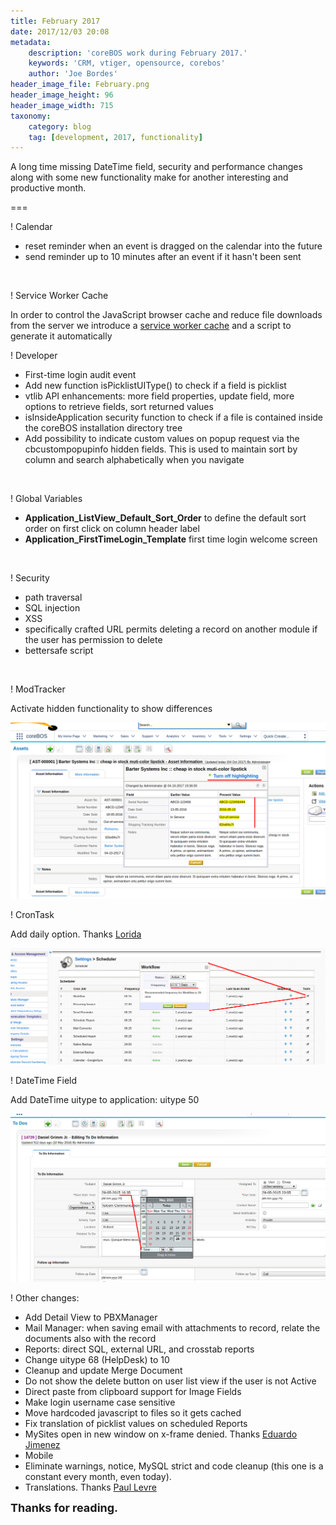 ```yaml
---
title: February 2017
date: 2017/12/03 20:08
metadata:
    description: 'coreBOS work during February 2017.'
    keywords: 'CRM, vtiger, opensource, corebos'
    author: 'Joe Bordes'
header_image_file: February.png
header_image_height: 96
header_image_width: 715
taxonomy:
    category: blog
    tag: [development, 2017, functionality]
---
```


A long time missing DateTime field, security and performance changes along with some new functionality make for another interesting and productive month.

===

 ! Calendar

 - reset reminder when an event is dragged on the calendar into the future
 - send reminder up to 10 minutes after an event if it hasn't been sent

<br/>

 ! Service Worker Cache

In order to control the JavaScript browser cache and reduce file downloads from the server we introduce a [service worker cache](https://github.com/GoogleChromeLabs/sw-precache) and a script to generate it automatically


 ! Developer

 - First-time login audit event
 - Add new function isPicklistUIType() to check if a field is picklist
 - vtlib API enhancements: more field properties, update field, more options to retrieve fields, sort returned values
 - isInsideApplication security function to check if a file is contained inside the coreBOS installation directory tree
 - Add possibility to indicate custom values on popup request via the cbcustompopupinfo hidden fields. This is used to maintain sort by column and search alphabetically when you navigate

<br/>

 ! Global Variables

 - **Application_ListView_Default_Sort_Order** to define the default sort order on first click on column header label
 - **Application_FirstTimeLogin_Template** first time login welcome screen

<br/>

 ! Security

 - path traversal
 - SQL injection
 - XSS
 - specifically crafted URL permits deleting a record on another module if the user has permission to delete
 - bettersafe script

<br/>

 ! ModTracker

Activate hidden functionality to show differences

![ModTracker Differences](ModTrackerShowDiff.png)

 ! CronTask

Add daily option. Thanks [Lorida](https://github.com/loridacito)

![Daily CronTask](DailyScheduledTask.png)

 ! DateTime Field

Add DateTime uitype to application: uitype 50

![DateTime Field](DateTimeTypeField.png)

 ! Other changes:

 - Add Detail View to PBXManager
 - Mail Manager: when saving email with attachments to record, relate the documents also with the record
 - Reports: direct SQL, external URL, and crosstab reports
 - Change uitype 68 (HelpDesk) to 10
 - Cleanup and update Merge Document
 - Do not show the delete button on user list view if the user is not Active
 - Direct paste from clipboard support for Image Fields
 - Make login username case sensitive
 - Move hardcoded javascript to files so it gets cached
 - Fix translation of picklist values on scheduled Reports
 - MySites open in new window on x-frame denied. Thanks [Eduardo Jimenez](https://github.com/EduardoJimenez)
 - Mobile
 - Eliminate warnings, notice, MySQL strict and code cleanup (this one is a constant every month, even today).
 - Translations. Thanks [Paul Levre](https://github.com/polanskiman)

**<span style="font-size:large">Thanks for reading.</span>**

